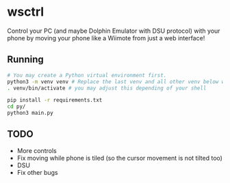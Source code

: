 # wsctrl

Control your PC (and maybe Dolphin Emulator with DSU protocol) with your phone by moving your phone like a Wiimote from just a web interface!

## Running

```bash
# You may create a Python virtual environment first.
python3 -m venv venv # Replace the last venv and all other venv below with your desired path of your virtual environment
. venv/bin/activate # you may adjust this depending of your shell
```
```bash
pip install -r requirements.txt
cd py/
python3 main.py
```

## TODO
- More controls
- Fix moving while phone is tiled (so the cursor movement is not tilted too)
- DSU
- Fix other bugs
